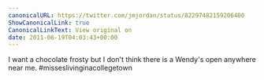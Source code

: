 ```yaml
---
canonicalURL: https://twitter.com/jmjordan/status/82297482159206400
ShowCanonicalLink: true
CanonicalLinkText: View original on
date: 2011-06-19T04:03:43+00:00
---
```

I want a chocolate frosty but I don't think there is a Wendy's open anywhere near me. #misseslivinginacollegetown